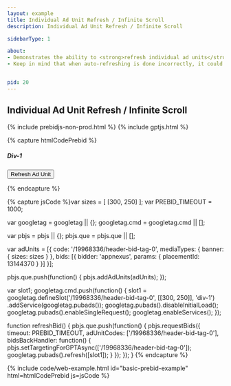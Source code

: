 ```yaml
---
layout: example
title: Individual Ad Unit Refresh / Infinite Scroll
description: Individual Ad Unit Refresh / Infinite Scroll

sidebarType: 1

about:
- Demonstrates the ability to <strong>refresh individual ad units</strong>. This is useful for infinite scrolling ad slots.
- Keep in mind that when auto-refreshing is done incorrectly, it could cause the same bids to be rendered repeatedly. For instance, when googletag.pubads.refresh() is called directly without removing the PBJS targeting, the same hb_ variables get re-sent to GAM, re-chosen, and re-rendered over and over without ever asking PBJS for updated targeting variables.  See <a href="/dev-docs/publisher-api-reference/setConfig.html#setConfig-auctionOptions">Auction Options</a> for more info.


pid: 20
---
```


## Individual Ad Unit Refresh / Infinite Scroll

{% include prebidjs-non-prod.html %}
{% include gptjs.html %}

{% capture htmlCodePrebid %}<h5>Div-1</h5>
<button class="btn btn-primary mb-3" onclick="refreshBid()">Refresh Ad Unit</button>
<div id='div-1'>
  <script type='text/javascript'>
    googletag.cmd.push(function() {
      googletag.display('div-1');
    });
  </script>
</div>
{% endcapture %}

{% capture jsCode %}var sizes = [
    [300, 250]
];
var PREBID_TIMEOUT = 1000;

var googletag = googletag || {};
googletag.cmd = googletag.cmd || [];

var pbjs = pbjs || {};
pbjs.que = pbjs.que || [];

var adUnits = [{
    code: '/19968336/header-bid-tag-0',
    mediaTypes: {
        banner: {
            sizes: sizes
        }
    },
    bids: [{
        bidder: 'appnexus',
        params: {
            placementId: 13144370
        }
    }]
}];

pbjs.que.push(function() {
    pbjs.addAdUnits(adUnits);
});

var slot1;
googletag.cmd.push(function() {
    slot1 = googletag.defineSlot('/19968336/header-bid-tag-0', [[300, 250]], 'div-1')
        .addService(googletag.pubads());
    googletag.pubads().disableInitialLoad();
    googletag.pubads().enableSingleRequest();
    googletag.enableServices();
});

function refreshBid() {
    pbjs.que.push(function() {
        pbjs.requestBids({
            timeout: PREBID_TIMEOUT,
            adUnitCodes: ['/19968336/header-bid-tag-0'],
            bidsBackHandler: function() {
                pbjs.setTargetingForGPTAsync(['/19968336/header-bid-tag-0']);
                googletag.pubads().refresh([slot1]);
            }
        });
    });
}
{% endcapture %}

{% include code/web-example.html id="basic-prebid-example" html=htmlCodePrebid js=jsCode %}
